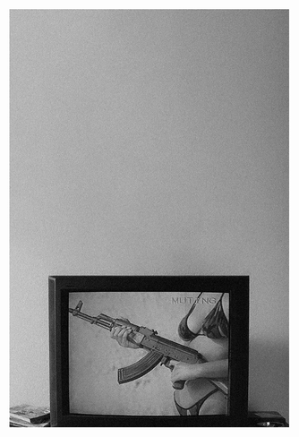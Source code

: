 <!-- HTML to align the image to the left -->
<img align="left" width="500" src="https://github.com/aafrus/aafrus/blob/main/jackie.png" style="margin-right: 20px; margin-bottom: 20px;"/>

<pre>
░█▀▄░█▀█░▀█▀░█▀▀░▀█▀░█░░░█▀▀░█▀▀░░    
░█░█░█░█░░█░░█▀▀░░█░░█░░░█▀▀░▀▀█░░    
░▀▀░░▀▀▀░░▀░░▀░░░▀▀▀░▀▀▀░▀▀▀░▀▀▀░░
</pre>

```plaintext
██████████████████████████████████████████
██████████████ CONFIDENTIAL ██████████████
██████████████████████████████████████████

████████████████
███████████████ 
██████████████

██████████████████████████████████████████
██████████████████████████████████████████

---

██████████████████████████████████████████

██████████████████████████████████████████
██████████████████████████████████████████

██████████████████████████████████████████
██████████████████████████████████████████
██████████████████████████████████████████
██████████████████████████████████████████


██████████████████████████████████████████
██████████████████████████████████████████

██████████████████████████████████████████
██████████████████████████████████████████
██████████████████████████████████████████
